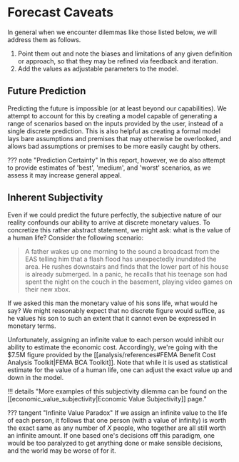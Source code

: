 # Forecast Caveats

In general when we encounter dilemmas like those listed below, we will address them as follows.

1. Point them out and note the biases and limitations of any given definition or approach, so that they may be refined via feedback and iteration.
2. Add the values as adjustable parameters to the model.

## Future Prediction

Predicting the future is impossible (or at least beyond our capabilities). We attempt to account for this by creating a model capable of generating a range of scenarios based on the inputs provided by the user, instead of a single discrete prediction. This is also helpful as creating a formal model lays bare assumptions and premises that may otherwise be overlooked, and allows bad assumptions or premises to be more easily caught by others.

??? note "Prediction Certainty"
    In this report, however, we do also attempt to provide estimates of 'best', 'medium', and 'worst' scenarios, as we assess it may increase general appeal.

## Inherent Subjectivity

Even if we could predict the future perfectly, the subjective nature of our reality confounds our ability to arrive at discrete monetary values. To concretize this rather abstract statement, we might ask: what is the value of a human life? Consider the following scenario:

> A father wakes up one morning to the sound a broadcast from the EAS telling him that a flash flood has unexpectedly inundated the area. He rushes downstairs and finds that the lower part of his house is already submerged. In a panic, he recalls that his teenage son had spent the night on the couch in the basement, playing video games on their new xbox.

If we asked this man the monetary value of his sons life, what would he say? We might reasonably expect that no discrete figure would suffice, as he values his son to such an extent that it cannot even be expressed in monetary terms.

Unfortunately, assigning an infinite value to each person would inhibit our ability to estimate the economic cost. Accordingly, we're going with the $7.5M figure provided by the  [[analysis/references#FEMA Benefit Cost Analysis Toolkit|FEMA BCA Toolkit]]. Note that while it is used as statistical estimate for the value of a human life, one can adjust the exact value up and down in the model.

!!! details "More examples of this subjectivity dilemma can be found on the [[economic_value_subjectivity|Economic Value Subjectivity]] page."

??? tangent "Infinite Value Paradox"
    If we assign an infinite value to the life of each person, it follows that one person (with a value of infinity) is worth the exact same as any number of $X$ people, who together are all still worth an infinite amount. If one based one's decisions off this paradigm, one would be too paralyzed to get anything done or make sensible decisions, and the world may be worse of for it.
